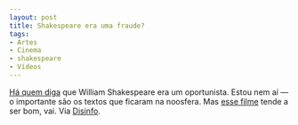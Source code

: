 ```yaml
---
layout: post
title: Shakespeare era uma fraude?
tags:
- Artes
- Cinema
- shakespeare
- Vídeos
---
```


[Há quem diga](http://en.wikipedia.org/wiki/Shakespeare_authorship_question) que William Shakespeare era um oportunista. Estou nem aí — o importante são os textos que ficaram na noosfera. Mas [esse filme](http://anonymous-movie.com/) tende a ser bom, vai. Via [Disinfo](http://www.disinfo.com/2011/10/was-shakespeare-a-fraud-is-hollywood-officially-out-of-ideas-video/?utm_source=feedburner&utm_medium=feed&utm_campaign=Feed%3A+disinfo%2FoMPh+%28Disinformation%29).
